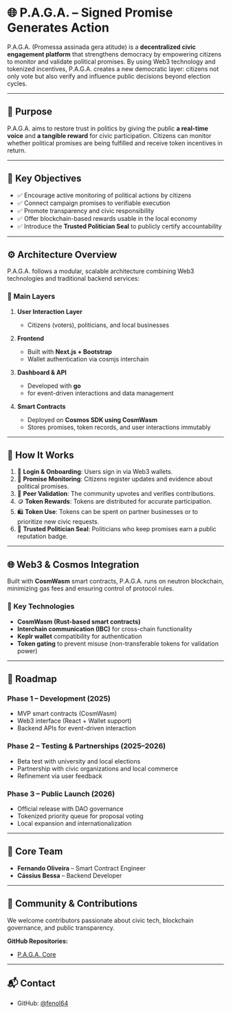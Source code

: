 # 🌐 P.A.G.A. – Signed Promise Generates Action

P.A.G.A. (Promessa assinada gera atitude) is a **decentralized civic engagement platform** that strengthens democracy by empowering citizens to monitor and validate political promises. By using Web3 technology and tokenized incentives, P.A.G.A. creates a new democratic layer: citizens not only vote but also verify and influence public decisions beyond election cycles.

---

## 🧭 Purpose

P.A.G.A. aims to restore trust in politics by giving the public **a real-time voice** and **a tangible reward** for civic participation. Citizens can monitor whether political promises are being fulfilled and receive token incentives in return.

---

## 🎯 Key Objectives

- ✅ Encourage active monitoring of political actions by citizens
- ✅ Connect campaign promises to verifiable execution
- ✅ Promote transparency and civic responsibility
- ✅ Offer blockchain-based rewards usable in the local economy
- ✅ Introduce the **Trusted Politician Seal** to publicly certify accountability

---

## ⚙️ Architecture Overview

P.A.G.A. follows a modular, scalable architecture combining Web3 technologies and traditional backend services:

### 📌 Main Layers

1. **User Interaction Layer**
   - Citizens (voters), politicians, and local businesses

2. **Frontend**
   - Built with **Next.js + Bootstrap**
   - Wallet authentication via cosmjs interchain

3. **Dashboard & API**
   - Developed with **go**
   - for event-driven interactions and data management

3. **Smart Contracts**
   - Deployed on **Cosmos SDK using CosmWasm**
   - Stores promises, token records, and user interactions immutably


---

## 🚀 How It Works

1. 🔐 **Login & Onboarding**: Users sign in via Web3 wallets.
2. 📝 **Promise Monitoring**: Citizens register updates and evidence about political promises.
3. 🤝 **Peer Validation**: The community upvotes and verifies contributions.
4. 🪙 **Token Rewards**: Tokens are distributed for accurate participation.
5. 🛍️ **Token Use**: Tokens can be spent on partner businesses or to prioritize new civic requests.
6. 🏅 **Trusted Politician Seal**: Politicians who keep promises earn a public reputation badge.

---

## 🌐 Web3 & Cosmos Integration

Built with **CosmWasm** smart contracts, P.A.G.A. runs on neutron blockchain, minimizing gas fees and ensuring control of protocol rules.

### 🔩 Key Technologies

- **CosmWasm (Rust-based smart contracts)**
- **Interchain communication (IBC)** for cross-chain functionality  
- **Keplr wallet** compatibility for authentication  
- **Token gating** to prevent misuse (non-transferable tokens for validation power)

---

## 📅 Roadmap

### Phase 1 – Development (2025)
- MVP smart contracts (CosmWasm)
- Web3 interface (React + Wallet support)
- Backend APIs for event-driven interaction

### Phase 2 – Testing & Partnerships (2025–2026)
- Beta test with university and local elections
- Partnership with civic organizations and local commerce
- Refinement via user feedback

### Phase 3 – Public Launch (2026)
- Official release with DAO governance
- Tokenized priority queue for proposal voting
- Local expansion and internationalization

---

## 👥 Core Team

- **Fernando Oliveira** – Smart Contract Engineer   
- **Cássius Bessa** – Backend Developer  

---

## 🤝 Community & Contributions

We welcome contributors passionate about civic tech, blockchain governance, and public transparency.

**GitHub Repositories:**

- [P.A.G.A. Core](https://github.com/fenol64/p.a.g.a)  

---

## 📬 Contact

- GitHub: [@fenol64](https://github.com/fenol64)


